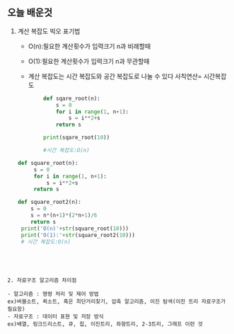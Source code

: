 ## 오늘 배운것

1. 계산 복잡도 빅오 표기법

   - O(n):필요한 계산횟수가 입력크기 n과 비례할때
   - O(1):필요한 계산횟수가 입력크기 n과 무관할때

   - 계산 복잡도는 시간 복잡도와 공간 복잡도로 나눌 수 있다
     사칙연산= 시간복잡도

   ```python
           def sqare_root(n):
               s = 0
               for i in range(1, n+1):
                   s = i**2+s
               return s

           print(sqare_root(10))

           #시간 복잡도:O(n)
   ```

   ```python
   def square_root(n):
        s = 0
        for i in range(1, n+1):
            s = i**2+s
        return s

   ```

   ```python
   def square_root2(n):
       s = 0
       s = n*(n+1)*(2*n+1)/6
       return s
    print('O(n)'+str(square_root(10)))
    print('O(1):'+str(square_root2(10)))
    # 시간 복잡도:O(n)
   ```

```




2. 자료구조 알고리즘 차이점

- 알고리즘 : 명령 처리 및 제어 방법
ex)버블소트, 퀵소트, 혹은 최단거리찾기, 압축 알고리즘, 이진 탐색(이진 트리 자료구조가 필요함)
- 자료구조 : 데이터 표현 및 저장 방식
ex)배열, 링크드리스트, 큐, 힙, 이진트리, 좌향트리, 2-3트리, 그래프 이런 것

```

```

```
